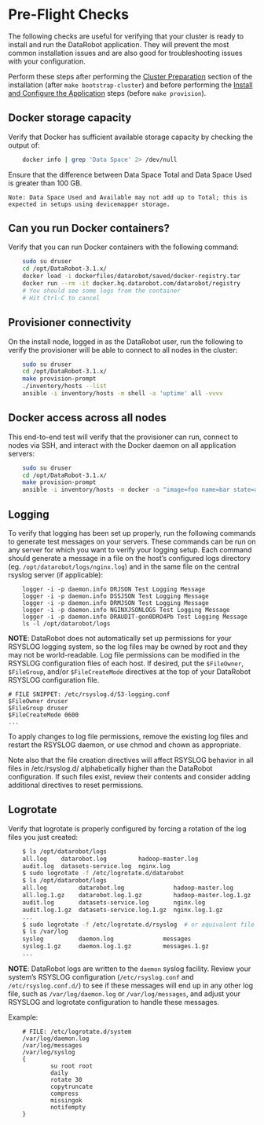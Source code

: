 # Pre-Flight Checks

The following checks are useful for verifying that your cluster is ready to install and run the DataRobot application.
They will prevent the most common installation issues and are also good for troubleshooting issues with your configuration.

Perform these steps after performing the [Cluster Preparation](standard-install.md#linux-prep) section of the installation (after `make bootstrap-cluster`) and before performing the [Install and Configure the Application](standard-install.md#linux-provision) steps (before `make provision`).

## Docker storage capacity
Verify that Docker has sufficient available storage capacity by checking the output of:
```bash
    docker info | grep 'Data Space' 2> /dev/null
```
Ensure that the difference between Data Space Total and Data Space Used is greater than 100 GB.

    Note: Data Space Used and Available may not add up to Total; this is expected in setups using devicemapper storage.

## Can you run Docker containers?
Verify that you can run Docker containers with the following command:
```bash
    sudo su druser
    cd /opt/DataRobot-3.1.x/
    docker load -i dockerfiles/datarobot/saved/docker-registry.tar
    docker run --rm -it docker.hq.datarobot.com/datarobot/registry
    # You should see some logs from the container
    # Hit Ctrl-C to cancel
```

## Provisioner connectivity
On the install node, logged in as the DataRobot user, run the following to verify the provisioner will be able to connect to all nodes in the cluster:
```bash
    sudo su druser
    cd /opt/DataRobot-3.1.x/
    make provision-prompt
    ./inventory/hosts --list
    ansible -i inventory/hosts -m shell -a 'uptime' all -vvvv
```

## Docker access across all nodes
This end-to-end test will verify that the provisioner can run, connect to nodes via SSH, and interact with the Docker daemon on all application servers:
```bash
    sudo su druser
    cd /opt/DataRobot-3.1.x/
    make provision-prompt
    ansible -i inventory/hosts -m docker -a "image=foo name=bar state=absent" all
```

## Logging
To verify that logging has been set up properly, run the following commands to generate test messages on your servers.
These commands can be run on any server for which you want to verify your logging setup.
Each command should generate a message in a file on the host’s configured logs directory (eg. `/opt/datarobot/logs/nginx.log`) and in the same file on the central rsyslog server (if applicable):
```
    logger -i -p daemon.info DRJSON Test Logging Message
    logger -i -p daemon.info DSSJSON Test Logging Message
    logger -i -p daemon.info DRMJSON Test Logging Message
    logger -i -p daemon.info NGINXJSONLOGS Test Logging Message
    logger -i -p daemon.info DRAUDIT-gon0DRO4Pb Test Logging Message
    ls -l /opt/datarobot/logs
```

**NOTE**: DataRobot does not automatically set up permissions for your RSYSLOG logging system, so the log files may be owned by root and they may not be world-readable.
Log file permissions can be modified in the RSYSLOG configuration files of each host.
If desired, put the `$FileOwner`, `$FileGroup`, and/or `$FileCreateMode` directives at  the top of your DataRobot RSYSLOG configuration file.

    # FILE SNIPPET: /etc/rsyslog.d/53-logging.conf
    $FileOwner druser
    $FileGroup druser
    $FileCreateMode 0600
    ...

To apply changes to log file permissions, remove the existing log files and restart the RSYSLOG daemon, or use chmod and chown as appropriate.

Note also that the file creation directives will affect RSYSLOG behavior in all files in /etc/rsyslog.d/ alphabetically higher than the DataRobot configuration.
If such files exist, review their contents and consider adding additional directives to reset permissions.

## Logrotate
Verify that logrotate is properly configured by forcing a rotation of the log files you just created:
```bash
    $ ls /opt/datarobot/logs
    all.log    datarobot.log         hadoop-master.log
    audit.log  datasets-service.log  nginx.log
    $ sudo logrotate -f /etc/logrotate.d/datarobot 
    $ ls /opt/datarobot/logs
    all.log         datarobot.log              hadoop-master.log
    all.log.1.gz    datarobot.log.1.gz         hadoop-master.log.1.gz
    audit.log       datasets-service.log       nginx.log
    audit.log.1.gz  datasets-service.log.1.gz  nginx.log.1.gz
    ...
    $ sudo logrotate -f /etc/logrotate.d/rsyslog  # or equivalent file
    $ ls /var/log
    syslog          daemon.log              messages
    syslog.1.gz     daemon.log.1.gz         messages.1.gz
    ...
```
**NOTE**: DataRobot logs are written to the `daemon` syslog facility. Review your system’s RSYSLOG configuration (`/etc/rsyslog.conf` and `/etc/rsyslog.conf.d/`) to see if these messages will end up in any other log file, such as `/var/log/daemon.log` or `/var/log/messages`, and adjust your RSYSLOG and logrotate configuration to handle these messages.

Example:
```
    # FILE: /etc/logrotate.d/system
    /var/log/daemon.log
    /var/log/messages
    /var/log/syslog
    {
            su root root
            daily
            rotate 30
            copytruncate
            compress
            missingok
            notifempty
    }
```
